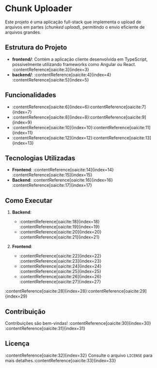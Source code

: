 # Chunk Uploader

Este projeto é uma aplicação full-stack que implementa o upload de arquivos em partes (*chunked upload*), permitindo o envio eficiente de arquivos grandes.

## Estrutura do Projeto

- **frontend/**: Contém a aplicação cliente desenvolvida em TypeScript, possivelmente utilizando frameworks como Angular ou React.&#8203;:contentReference[oaicite:3]{index=3}
- **backend/**: :contentReference[oaicite:4]{index=4}&#8203;:contentReference[oaicite:5]{index=5}

## Funcionalidades

- :contentReference[oaicite:6]{index=6}&#8203;:contentReference[oaicite:7]{index=7}
- :contentReference[oaicite:8]{index=8}&#8203;:contentReference[oaicite:9]{index=9}
- :contentReference[oaicite:10]{index=10}&#8203;:contentReference[oaicite:11]{index=11}
- :contentReference[oaicite:12]{index=12}&#8203;:contentReference[oaicite:13]{index=13}

## Tecnologias Utilizadas

- **Frontend**: :contentReference[oaicite:14]{index=14}&#8203;:contentReference[oaicite:15]{index=15}
- **Backend**: :contentReference[oaicite:16]{index=16}&#8203;:contentReference[oaicite:17]{index=17}

## Como Executar

1. **Backend**:
   - :contentReference[oaicite:18]{index=18}&#8203;:contentReference[oaicite:19]{index=19}
   - :contentReference[oaicite:20]{index=20}&#8203;:contentReference[oaicite:21]{index=21}

2. **Frontend**:
   - :contentReference[oaicite:22]{index=22}&#8203;:contentReference[oaicite:23]{index=23}
   - :contentReference[oaicite:24]{index=24}&#8203;:contentReference[oaicite:25]{index=25}
   - :contentReference[oaicite:26]{index=26}&#8203;:contentReference[oaicite:27]{index=27}

:contentReference[oaicite:28]{index=28}&#8203;:contentReference[oaicite:29]{index=29}

## Contribuição

Contribuições são bem-vindas! :contentReference[oaicite:30]{index=30}&#8203;:contentReference[oaicite:31]{index=31}

## Licença

:contentReference[oaicite:32]{index=32} Consulte o arquivo `LICENSE` para mais detalhes.&#8203;:contentReference[oaicite:33]{index=33}
